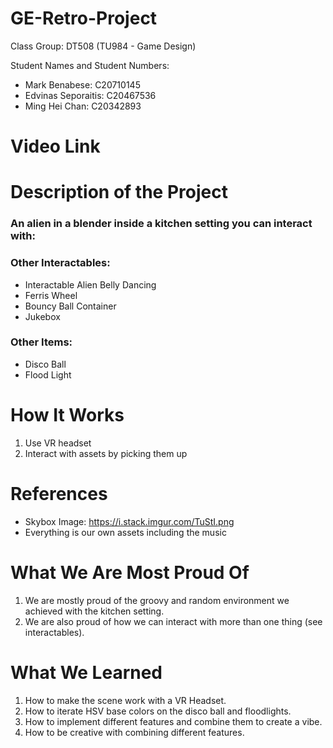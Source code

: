 # GE-Retro-Project

Class Group: DT508 (TU984 - Game Design)

Student Names and Student Numbers:
- Mark Benabese: C20710145
- Edvinas Seporaitis: C20467536
- Ming Hei Chan: C20342893

# Video Link

# Description of the Project
### An alien in a blender inside a kitchen setting you can interact with:
### Other Interactables:
- Interactable Alien Belly Dancing
- Ferris Wheel
- Bouncy Ball Container
- Jukebox

### Other Items:
- Disco Ball
- Flood Light

# How It Works
1) Use VR headset
2) Interact with assets by picking them up

# References
- Skybox Image: https://i.stack.imgur.com/TuStI.png
- Everything is our own assets including the music

# What We Are Most Proud Of
1) We are mostly proud of the groovy and random environment we achieved with the kitchen setting. 
2) We are also proud of how we can interact with more than one thing (see interactables).

# What We Learned
1) How to make the scene work with a VR Headset.
2) How to iterate HSV base colors on the disco ball and floodlights.
3) How to implement different features and combine them to create a vibe.
4) How to be creative with combining different features.
